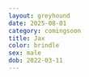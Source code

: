 ```yaml
---
layout: greyhound
date: 2025-08-01
category: comingsoon
title: Jax
color: brindle
sex: male
dob: 2022-03-11
---
```



